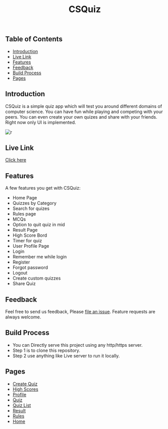 <h1 align="center"> CSQuiz </h1> <br>

## Table of Contents

- [Introduction](#introduction)
- [Live Link](#live-link)
- [Features](#features)
- [Feedback](#feedback)
- [Build Process](#build-process)
- [Pages](#pages)


## Introduction
CSQuiz is a simple quiz app which will test you around different domains of computer science. You can have fun while playing and competing with your peers. You can even create your own quizes and share with your friends. Right now only UI is implemented.

![r](https://user-images.githubusercontent.com/32888608/155190992-2c0e8bd0-4cfa-45d9-be62-c46ebf86401a.jpg)

## Live Link
[Click here](https://csquiz.netlify.app)

## Features

A few features you get with CSQuiz:

* Home Page
* Quizzes by Category
* Search for quizes
* Rules page
* MCQs
* Option to quit quiz in mid
* Result Page
* High Score Bord
* Timer for quiz
* User Profile Page
* Login
* Remember me while login
* Register
* Forgot password
* Logout
* Create custom quizzes 
* Share Quiz


## Feedback

Feel free to send us feedback, Please [file an issue](https://github.com/SJTGSHIVAM/CSQuiz/issues/new). Feature requests are always welcome.


## Build Process

- You can Directly serve this project using any http/https server. 
- Step 1 is to clone this repository.
- Step 2 use anything like Live server to run it locally.


## Pages

* [Create Quiz](https://csquiz.netlify.app/create_quiz)
* [High Scores](https://csquiz.netlify.app/high_scores)
* [Profile](https://csquiz.netlify.app/profile)
* [Quiz](https://csquiz.netlify.app/quiz)
* [Quiz List](https://csquiz.netlify.app/quiz_list)
* [Result](https://csquiz.netlify.app/result)
* [Rules](https://csquiz.netlify.app/rules)
* [Home](https://csquiz.netlify.app)


